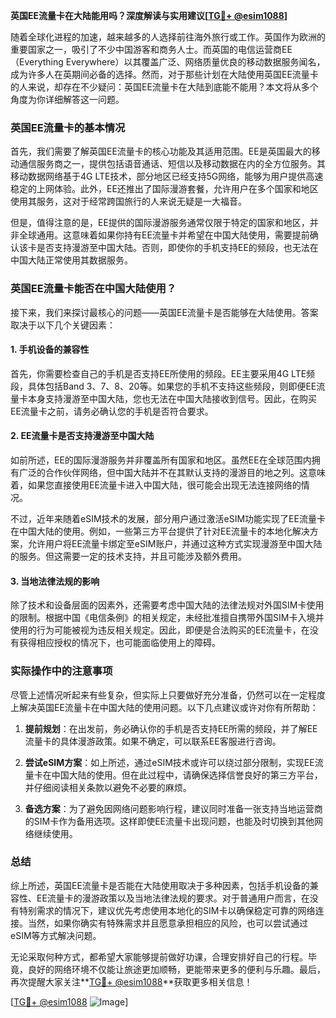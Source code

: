 **英国EE流量卡在大陆能用吗？深度解读与实用建议[[TG💪+ @esim1088](https://t.me/s/esim1088)]**

随着全球化进程的加速，越来越多的人选择前往海外旅行或工作。英国作为欧洲的重要国家之一，吸引了不少中国游客和商务人士。而英国的电信运营商EE（Everything Everywhere）以其覆盖广泛、网络质量优良的移动数据服务闻名，成为许多人在英期间必备的选择。然而，对于那些计划在大陆使用英国EE流量卡的人来说，却存在不少疑问：英国EE流量卡在大陆到底能不能用？本文将从多个角度为你详细解答这一问题。

### 英国EE流量卡的基本情况

首先，我们需要了解英国EE流量卡的核心功能及其适用范围。EE是英国最大的移动通信服务商之一，提供包括语音通话、短信以及移动数据在内的全方位服务。其移动数据网络基于4G LTE技术，部分地区已经支持5G网络，能够为用户提供高速稳定的上网体验。此外，EE还推出了国际漫游套餐，允许用户在多个国家和地区使用其服务，这对于经常跨国旅行的人来说无疑是一大福音。

但是，值得注意的是，EE提供的国际漫游服务通常仅限于特定的国家和地区，并非全球通用。这意味着如果你持有EE流量卡并希望在中国大陆使用，需要提前确认该卡是否支持漫游至中国大陆。否则，即使你的手机支持EE的频段，也无法在中国大陆正常使用其数据服务。

### 英国EE流量卡能否在中国大陆使用？

接下来，我们来探讨最核心的问题——英国EE流量卡是否能够在大陆使用。答案取决于以下几个关键因素：

#### 1. 手机设备的兼容性

首先，你需要检查自己的手机是否支持EE所使用的频段。EE主要采用4G LTE频段，具体包括Band 3、7、8、20等。如果您的手机不支持这些频段，则即便EE流量卡本身支持漫游至中国大陆，您也无法在中国大陆接收到信号。因此，在购买EE流量卡之前，请务必确认您的手机是否符合要求。

#### 2. EE流量卡是否支持漫游至中国大陆

如前所述，EE的国际漫游服务并非覆盖所有国家和地区。虽然EE在全球范围内拥有广泛的合作伙伴网络，但中国大陆并不在其默认支持的漫游目的地之列。这意味着，如果您直接使用EE流量卡进入中国大陆，很可能会出现无法连接网络的情况。

不过，近年来随着eSIM技术的发展，部分用户通过激活eSIM功能实现了EE流量卡在中国大陆的使用。例如，一些第三方平台提供了针对EE流量卡的本地化解决方案，允许用户将EE流量卡绑定至eSIM账户，并通过这种方式实现漫游至中国大陆的服务。但这需要一定的技术支持，并且可能涉及额外费用。

#### 3. 当地法律法规的影响

除了技术和设备层面的因素外，还需要考虑中国大陆的法律法规对外国SIM卡使用的限制。根据中国《电信条例》的相关规定，未经批准擅自携带外国SIM卡入境并使用的行为可能被视为违反相关规定。因此，即便是合法购买的EE流量卡，在没有获得相应授权的情况下，也可能面临使用上的障碍。

### 实际操作中的注意事项

尽管上述情况听起来有些复杂，但实际上只要做好充分准备，仍然可以在一定程度上解决英国EE流量卡在中国大陆的使用问题。以下几点建议或许对你有所帮助：

1. **提前规划**：在出发前，务必确认你的手机是否支持EE所需的频段，并了解EE流量卡的具体漫游政策。如果不确定，可以联系EE客服进行咨询。
   
2. **尝试eSIM方案**：如上所述，通过eSIM技术或许可以绕过部分限制，实现EE流量卡在中国大陆的使用。但在此过程中，请确保选择信誉良好的第三方平台，并仔细阅读相关条款以避免不必要的麻烦。

3. **备选方案**：为了避免因网络问题影响行程，建议同时准备一张支持当地运营商的SIM卡作为备用选项。这样即使EE流量卡出现问题，也能及时切换到其他网络继续使用。

### 总结

综上所述，英国EE流量卡是否能在大陆使用取决于多种因素，包括手机设备的兼容性、EE流量卡的漫游政策以及当地法律法规的要求。对于普通用户而言，在没有特别需求的情况下，建议优先考虑使用本地化的SIM卡以确保稳定可靠的网络连接。当然，如果你确实有特殊需求并且愿意承担相应的风险，也可以尝试通过eSIM等方式解决问题。

无论采取何种方式，都希望大家能够提前做好功课，合理安排好自己的行程。毕竟，良好的网络环境不仅能让旅途更加顺畅，更能带来更多的便利与乐趣。最后，再次提醒大家关注**[TG💪+ @esim1088](https://t.me/s/esim1088)**获取更多相关信息！

[[TG💪+ @esim1088](https://t.me/s/esim1088) ![Image](https://i.postimg.cc/4NQfJmqS/Snipaste-2025-05-13-00-14-12.png)]